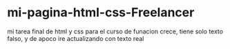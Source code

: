 # mi-pagina-html-css-Freelancer
mi tarea final de html y css para el curso de funacion crece, tiene solo texto falso, y de apoco ire actualizando con texto real
